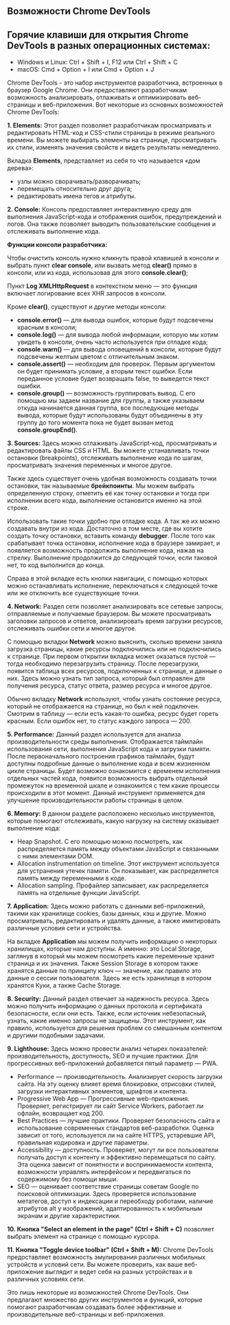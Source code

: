 ## Возможности Chrome DevTools

## Горячие клавиши для открытия Chrome DevTools в разных операционных системах:

- Windows и Linux: Ctrl + Shift + I, F12 или Ctrl + Shift + C
- macOS: Cmd + Option + I или Cmd + Option + J

Chrome DevTools - это набор инструментов разработчика, встроенных в браузер Google Chrome. Они предоставляют разработчикам возможность анализировать, отлаживать и оптимизировать веб-страницы и веб-приложения. Вот некоторые из основных возможностей Chrome DevTools:

**1. Elements:** Этот раздел позволяет разработчикам просматривать и редактировать HTML-код и CSS-стили страницы в режиме реального времени. Вы можете выбирать элементы на странице, просматривать их стили, изменять значения свойств и видеть результаты немедленно.

Вкладка  **Elements**, представляет из себя то что называется «дом дерева»:
- узлы можно сворачивать/разворачивать;
- перемещать относительно друг друга;
- редактировать имена тегов и атрибуты.

**2. Console:** Консоль предоставляет интерактивную среду для выполнения JavaScript-кода и отображения ошибок, предупреждений и логов. Она также позволяет выводить пользовательские сообщения и отслеживать выполнение кода.

**Функции консоли разработчика:**

Чтобы очистить консоль нужно кликнуть правой клавишей в консоли и выбрать пункт **clear console**, или вызвать метод **clear()** прямо в консоли, или из кода, использовав для этого **console.clear()**;

Пункт **Log XMLHttpRequest** в контекстном меню — это функция включает логирование всех XHR запросов в консоли.

Кроме **clear()**, существуют и другие методы консоли:
- **console.error()** — для вывода ошибок, которые будут подсвечены красным в консоли;
- **console.log()** — для вывода любой информации, которую мы хотим увидеть в консоли, очень часто используется при отладке кода;
- **console.warn()** — для вывода оповещений в консоли, которые будут подсвечены желтым цветом с отличительным знаком.
- **console.assert()** — необходим для проверок. Первым аргументом он будет принимать условие, а вторым текст ошибки. Если переданное условие будет возвращать false, то выведется текст ошибки.
- **console.group()** — возможность группировать вывод. С его помощью мы задаем название для группы, а также указываем откуда начинается данная группа, все последующие методы вывода, которые будут использованы будут объединены в эту группу до того момента пока не будет вызван метод **console.groupEnd()**.

**3. Sources:** Здесь можно отлаживать JavaScript-код, просматривать и редактировать файлы CSS и HTML. Вы можете устанавливать точки остановки (breakpoints), отслеживать выполнение кода по шагам, просматривать значения переменных и многое другое.

Также здесь существует очень удобная возможность создавать точки остановки, так называемые **брейкпоинты**. Мы можем выбрать определенную строку, отметить её как точку остановки и тогда при исполнении всего кода, выполнение остановится именно на этой строке.

Использовать такие точки удобно при отладке кода. А так же их можно создавать внутри из кода. Достаточно в том месте, где вы хотите создать точку остановки, вставить команду **debugger**. После того как срабатывает точка остановки, исполнение кода в браузере замирает, и появляется возможность продолжить выполнение кода, нажав на стрелку. Выполнение продолжится до следующей точки, если таковой нет, то код выполнится до конца.

Справа в этой вкладке есть кнопки навигации, с помощью которых можно останавливать исполнение, переключаться к следующей точке или же отключить все существующие точки.

**4. Network:** Раздел сети позволяет анализировать все сетевые запросы, отправляемые и получаемые браузером. Вы можете просматривать заголовки запросов и ответов, анализировать время загрузки ресурсов, отслеживать ошибки сети и многое другое.

С помощью вкладки **Network**  можно выяснить, сколько времени заняла загрузка страницы, какие ресурсы подключились или не подключились к странице. При первом открытии вкладка может оказаться пустой — тогда необходимо перезагрузить страницу.
После перезагрузки, появится таблица всех ресурсов, подключенных к странице, и данные о них. Здесь можно узнать тип запроса, который был отправлен для получения ресурса, статус ответа, размер ресурса и многое другое.

Обычно вкладку **Network** используют, чтобы узнать состояние ресурса, который не отображается на странице, но был к ней подключен. Смотрим в таблицу — если есть какая-то ошибка, ресурс будет гореть красным. Если ошибок нет, то статус каждого запроса — 200. 

**5. Performance:** Данный раздел используется для анализа производительности среды выполнения. Отображается таймлайн использования сети, выполнения JavaScript кода и загрузки памяти. После первоначального построения графиков таймлайн, будут доступны подробные данные о выполнение кода и всем жизненном цикле страницы. Будет возможно ознакомится с временем исполнения отдельных частей кода, появится возможность выбрать отдельный промежуток на временной шкале и ознакомится с тем какие процессы происходили в этот момент. Данный инструмент применяется для улучшение производительности работы страницы в целом.

**6. Memory:** В данном разделе расположено несколько инструментов, которые помогают отслеживать, какую нагрузку на систему оказывает выполнение кода:

- Heap Snapshot. С его помощью можно посмотреть, как распределяется память между объектами JavaScript и связанными с ними элементами DOM.
- Allocation instrumentation on timeline. Этот инструмент используется для устранения утечек памяти. Он показывает, как распределяется память между переменными в коде.
- Allocation sampling. Профайлер записывает, как распределяется память на отдельные функции JavaScript.

**7. Application:** Здесь можно работать с данными веб-приложений, такими как хранилище cookies, базы данных, кэш и другие. Можно просматривать, редактировать и удалять данные, а также имитировать различные условия сети и устройства.

На вкладке **Application** мы можем получить информацию о некоторых хранилищах, которые нам доступны. А именно: это Local Storage, заглянув в который мы можем посмотреть какие переменные хранит страница и их значения. Также Session Storage в котором также хранятся данные по принципу ключ — значение, как правило это данные  о сессии пользователя. Здесь же есть хранилище в котором хранятся Куки, а также Cache Storage.

**8. Security:** Данный раздел отвечает за надежность ресурса. Здесь можно получить информацию о данных протокола и сертификата безопасности, если они есть. Также, если источник небезопасный, узнать, какие именно запросы не защищены. Этот инструмент, как правило, используется для решения проблем со смешанным контентом и другими подобными задачами.

**9. Lighthouse:** Здесь можно провести анализ четырех показателей: производительность, доступность, SEO и лучшие практики. Для прогрессивных веб-приложений добавляется пятый параметр — PWA.

- Performance — производительность. Анализирует скорость загрузки сайта. На эту оценку влияет время блокировки, отрисовки стилей, загрузки интерактивных элементов, шрифтов и контента.
- Progressive Web App — Прогрессивные web-приложения. Проверяет, регистрирует ли сайт Service Workers, работает ли офлайн, возвращает код 200.
- Best Practices — лучшие практики. Проверяет безопасность сайта и использование современных стандартов веб-разработки. Оценка зависит от того, используется ли на сайте HTTPS, устаревшие API, правильная кодировка и другие параметры.
- Accessibility — доступность. Проверяет, могут ли все пользователи получать доступ к контенту и эффективно перемещаться по сайту. Эта оценка зависит от понятности и воспринимаемости контента, возможности управлять интерфейсом и передвигаться по содержимому без помощи мыши.
- SEO — оценивает соответствие страницы советам Google по поисковой оптимизации. Здесь проверяется использование метатегов, доступ к индексации и переобходу роботами, наличие атрибутов alt у изображений, адаптированность к мобильным экранам и другие характеристики.

**10. Кнопка "Select an element in the page" (Ctrl + Shift + C)** позволяет выбрать элемент на странице с помощью курсора.

**11. Кнопка "Toggle device toolbar" (Ctrl + Shift +  M):** Chrome DevTools предоставляет возможность эмулирования различных мобильных устройств и условий сети. Вы можете проверить, как ваше веб-приложение выглядит и ведет себя на разных устройствах и в различных условиях сети. 

Это лишь некоторые из возможностей Chrome DevTools. Они предлагают множество других инструментов и функций, которые помогают разработчикам создавать более эффективные и производительные веб-страницы и веб-приложения.

